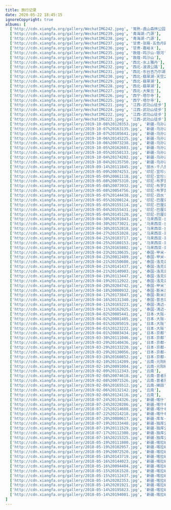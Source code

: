 ```yaml
---
title: 旅行记录
date: 2020-05-22 18:45:15
ignoreCopyright: true
albums: [
  ['http://cdn.xiangfa.org/gallery/WechatIMG242.jpeg', '常熟-虞山森林公园'],
  ['http://cdn.xiangfa.org/gallery/WechatIMG239.jpeg', '青海湖-门源'],
  ['http://cdn.xiangfa.org/gallery/WechatIMG238.jpeg', '青海湖-门源'],
  ['http://cdn.xiangfa.org/gallery/WechatIMG237.jpeg', '甘肃-张掖-五色丹霞'],
  ['http://cdn.xiangfa.org/gallery/WechatIMG236.jpeg', '甘肃-嘉峪关'],
  ['http://cdn.xiangfa.org/gallery/WechatIMG235.jpeg', '敦煌-鸣沙山-银河'],
  ['http://cdn.xiangfa.org/gallery/WechatIMG234.jpeg', '敦煌-鸣沙山'],
  ['http://cdn.xiangfa.org/gallery/WechatIMG233.jpeg', '西北-水上雅丹'],
  ['http://cdn.xiangfa.org/gallery/WechatIMG232.jpeg', '西北-波浪公路'],
  ['http://cdn.xiangfa.org/gallery/WechatIMG231.jpeg', '西北-东台吉乃尔湖'],
  ['http://cdn.xiangfa.org/gallery/WechatIMG230.jpeg', '西北-翡翠湖-天空之镜'],
  ['http://cdn.xiangfa.org/gallery/WechatIMG229.jpeg', '西北-翡翠湖'],
  ['http://cdn.xiangfa.org/gallery/WechatIMG228.jpeg', '西北-翡翠湖'],
  ['http://cdn.xiangfa.org/gallery/WechatIMG227.jpeg', '西北-大柴旦'],
  ['http://cdn.xiangfa.org/gallery/WechatIMG226.jpeg', '西宁-塔尔寺'],
  ['http://cdn.xiangfa.org/gallery/WechatIMG225.jpeg', '西宁-塔尔寺'],
  ['http://cdn.xiangfa.org/gallery/WechatIMG221.jpeg', '江西-武功山徒步'],
  ['http://cdn.xiangfa.org/gallery/WechatIMG224.jpeg', '江西-武功山徒步'],
  ['http://cdn.xiangfa.org/gallery/WechatIMG222.jpeg', '江西-武功山徒步'],
  ['http://cdn.xiangfa.org/gallery/WechatIMG223.jpeg', '江西-武功山徒步'],
  ['http://cdn.xiangfa.org/gallery/2019-10-08%20120353.jpg', '新疆-乌孙古道徒步'],
  ['http://cdn.xiangfa.org/gallery/2019-10-07%20163135.jpg', '新疆-乌孙古道徒步'],
  ['http://cdn.xiangfa.org/gallery/2019-10-07%20105641.jpg', '新疆-乌孙古道徒步'],
  ['http://cdn.xiangfa.org/gallery/2019-10-06%20145225.jpg', '新疆-乌孙古道徒步'],
  ['http://cdn.xiangfa.org/gallery/2019-10-06%20073238.jpg', '新疆-乌孙古道徒步'],
  ['http://cdn.xiangfa.org/gallery/2019-10-05%20162603.jpg', '新疆-乌孙古道徒步'],
  ['http://cdn.xiangfa.org/gallery/2019-10-05%20150133.jpg', '新疆-乌孙古道徒步'],
  ['http://cdn.xiangfa.org/gallery/2019-10-04%20174202.jpg', '新疆-乌孙古道徒步'],
  ['http://cdn.xiangfa.org/gallery/2019-10-04%20135750.jpg', '新疆-乌孙古道徒步'],
  ['http://cdn.xiangfa.org/gallery/2019-09-14%20111845.jpg', '丽水-千八重装徒步'],
  ['http://cdn.xiangfa.org/gallery/2019-05-09%20074253.jpg', '印尼-宜珍火山'],
  ['http://cdn.xiangfa.org/gallery/2019-05-09%20061118.jpg', '印尼-宜珍火山-蓝色火焰'],
  ['http://cdn.xiangfa.org/gallery/2019-05-08%20075310.jpg', '印尼-布罗莫火山'],
  ['http://cdn.xiangfa.org/gallery/2019-05-08%20073932.jpg', '印尼-布罗莫火山'],
  ['http://cdn.xiangfa.org/gallery/2019-05-08%20054756.jpg', '印尼-布罗莫火山'],
  ['http://cdn.xiangfa.org/gallery/2019-05-07%20144438.jpg', '印尼-泗水'],
  ['http://cdn.xiangfa.org/gallery/2019-05-05%20200124.jpg', '印尼-巴厘岛-漂流'],
  ['http://cdn.xiangfa.org/gallery/2019-05-05%20155114.jpg', '印尼-巴厘岛-滑翔伞'],
  ['http://cdn.xiangfa.org/gallery/2019-05-04%20155431.jpg', '印尼-巴厘岛-佩尼达岛'],
  ['http://cdn.xiangfa.org/gallery/2019-05-04%20145120.jpg', '印尼-巴厘岛佩尼达岛-情人桥'],
  ['http://cdn.xiangfa.org/gallery/2019-04-30%20201043.jpg', '马来西亚-吉隆坡-唐人街'],
  ['http://cdn.xiangfa.org/gallery/2019-04-30%20173021.jpg', '马来西亚-吉隆坡-清真寺'],
  ['http://cdn.xiangfa.org/gallery/2019-04-30%20152818.jpg', '马来西亚-吉隆坡'],
  ['http://cdn.xiangfa.org/gallery/2019-04-27%20151028.jpg', '马来西亚-亚庇-水母'],
  ['http://cdn.xiangfa.org/gallery/2019-04-25%20183717.jpg', '马来西亚-亚庇-天空之境'],
  ['http://cdn.xiangfa.org/gallery/2019-04-25%20180153.jpg', '马来西亚-亚庇-海边落日'],
  ['http://cdn.xiangfa.org/gallery/2019-04-25%20165802.jpg', '马来西亚-亚庇-美人鱼岛-浮潜'],
  ['http://cdn.xiangfa.org/gallery/2019-04-23%20130635.jpg', '泰国-甲米-绝命岛'],
  ['http://cdn.xiangfa.org/gallery/2019-04-23%20012409.jpg', '泰国-甲米-皮划艇'],
  ['http://cdn.xiangfa.org/gallery/2019-04-21%20150600.jpg', '泰国-洛克岛'],
  ['http://cdn.xiangfa.org/gallery/2019-04-21%20141437.jpg', '泰国-洛克岛'],
  ['http://cdn.xiangfa.org/gallery/2019-04-21%20140903.jpg', '泰国-洛克岛'],
  ['http://cdn.xiangfa.org/gallery/2019-04-19%20113447.jpg', '泰国-洛克岛-浮潜'],
  ['http://cdn.xiangfa.org/gallery/2019-04-19%20112922.jpg', '泰国-洛克岛-浮潜'],
  ['http://cdn.xiangfa.org/gallery/2019-04-20%20204742.jpg', '泰国-甲米'],
  ['http://cdn.xiangfa.org/gallery/2019-04-18%20000932.jpg', '泰国-斯米兰岛-浮潜'],
  ['http://cdn.xiangfa.org/gallery/2019-04-17%20173847.jpg', '泰国-斯米兰岛'],
  ['http://cdn.xiangfa.org/gallery/2019-04-16%20131340.jpg', '泰国-普吉岛-海豚'],
  ['http://cdn.xiangfa.org/gallery/2019-04-11%20165223.jpg', '泰国-清迈-白庙'],
  ['http://cdn.xiangfa.org/gallery/2019-04-11%20162925.jpg', '泰国-清迈-白庙'],
  ['http://cdn.xiangfa.org/gallery/2019-04-02%20085441.jpg', '日本-大阪-大阪城'],
  ['http://cdn.xiangfa.org/gallery/2019-04-02%20081405.jpg', '日本-大阪-大阪城'],
  ['http://cdn.xiangfa.org/gallery/2019-04-01%20205019.jpg', '日本-大阪'],
  ['http://cdn.xiangfa.org/gallery/2019-04-01%20123222.jpg', '日本-大阪'],
  ['http://cdn.xiangfa.org/gallery/2019-04-01%20083434.jpg', '日本-京都'],
  ['http://cdn.xiangfa.org/gallery/2019-03-30%20111046.jpg', '日本-京都'],
  ['http://cdn.xiangfa.org/gallery/2019-03-29%20140436.jpg', '日本-京都-千鸟居'],
  ['http://cdn.xiangfa.org/gallery/2019-03-29%20133220.jpg', '日本-京都-千鸟居'],
  ['http://cdn.xiangfa.org/gallery/2019-03-29%20130056.jpg', '日本-京都-千鸟居'],
  ['http://cdn.xiangfa.org/gallery/2019-03-28%20160852.jpg', '日本-京都-艺伎'],
  ['http://cdn.xiangfa.org/gallery/2019-02-10%20114209.jpg', '云南-元阳梯田'],
  ['http://cdn.xiangfa.org/gallery/2019-02-10%20091004.jpg', '云南-元阳梯田'],
  ['http://cdn.xiangfa.org/gallery/2019-02-09%20112343.jpg', '云南'],
  ['http://cdn.xiangfa.org/gallery/2019-02-08%20074618.jpg', '云南-普者黑'],
  ['http://cdn.xiangfa.org/gallery/2019-02-08%20071526.jpg', '云南-普者黑'],
  ['http://cdn.xiangfa.org/gallery/2019-02-06%20165512.jpg', '云南-梯田'],
  ['http://cdn.xiangfa.org/gallery/2019-02-06%20132142.jpg', '云南'],
  ['http://cdn.xiangfa.org/gallery/2019-02-06%20124116.jpg', '云南'],
  ['http://cdn.xiangfa.org/gallery/2018-07-24%20134326.jpg', '新疆-喀什'],
  ['http://cdn.xiangfa.org/gallery/2018-07-24%20220206.jpg', '新疆-喀什老城'],
  ['http://cdn.xiangfa.org/gallery/2018-07-22%20214608.jpg', '新疆-喀什老城'],
  ['http://cdn.xiangfa.org/gallery/2018-07-22%20214218.jpg', '新疆-喀什老城'],
  ['http://cdn.xiangfa.org/gallery/2018-07-20%20080617.jpg', '新疆-库车-神秘大峡谷'],
  ['http://cdn.xiangfa.org/gallery/2018-07-19%20133448.jpg', '新疆-独库公路'],
  ['http://cdn.xiangfa.org/gallery/2018-07-19%20111529.jpg', '新疆-独库公路'],
  ['http://cdn.xiangfa.org/gallery/2018-07-17%20112300.jpg', '新疆-独库公路'],
  ['http://cdn.xiangfa.org/gallery/2018-07-16%20215325.jpg', '新疆-独库公路-唐布拉'],
  ['http://cdn.xiangfa.org/gallery/2018-05-19%20111800.jpg', '新疆-喀拉峻'],
  ['http://cdn.xiangfa.org/gallery/2018-05-19%20102957.jpg', '新疆-喀拉峻'],
  ['http://cdn.xiangfa.org/gallery/2018-05-19%20072520.jpg', '新疆-喀拉峻'],
  ['http://cdn.xiangfa.org/gallery/2018-05-18%20143719.jpg', '新疆-喀拉峻'],
  ['http://cdn.xiangfa.org/gallery/2018-05-16%20144023.jpg', '新疆-喀拉峻'],
  ['http://cdn.xiangfa.org/gallery/2018-05-16%20094404.jpg', '新疆-喀拉峻'],
  ['http://cdn.xiangfa.org/gallery/2018-05-15%20161528.jpg', '新疆-喀拉峻'],
  ['http://cdn.xiangfa.org/gallery/2018-05-15%20112437.jpg', '新疆-喀拉峻'],
  ['http://cdn.xiangfa.org/gallery/2018-05-14%20202353.jpg', '新疆-喀拉峻'],
  ['http://cdn.xiangfa.org/gallery/2018-05-14%20201921.jpg', '新疆-喀拉峻'],
  ['http://cdn.xiangfa.org/gallery/2018-05-14%20195823.jpg', '新疆-喀拉峻'],
  ['http://cdn.xiangfa.org/gallery/2018-05-14%20194001.jpg', '新疆-喀拉峻']
]
---
```

